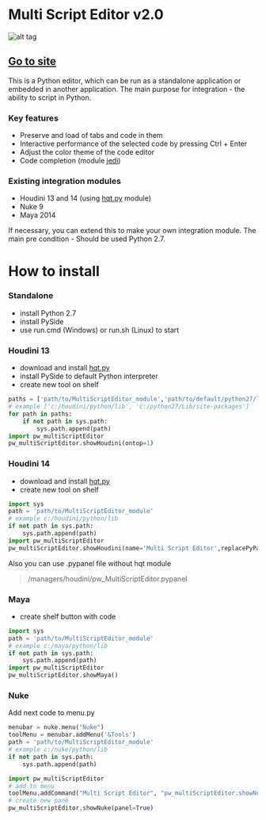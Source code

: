 # Multi Script Editor v2.0

![alt tag](http://www.paulwinex.ru/wp-content/uploads/2015/03/mse_git.png)

## [Go to site](http://www.paulwinex.ru/multi-script-editor-v2-0/)

This is a Python editor, which can be run as a standalone application or embedded in another application.
The main purpose for integration - the ability to script in Python.

### Key features

  - Preserve and load of tabs and code in them
  - Interactive performance of the selected code by pressing Ctrl + Enter
  - Adjust the color theme of the code editor
  - Code completion (module [jedi](https://github.com/davidhalter/jedi))

### Existing integration modules

  - Houdini 13 and 14 (using [hqt.py](http://github.com/paulwinex/hqt ) module)
  - Nuke 9
  - Maya 2014
    
If necessary, you can extend this to make your own integration module.
The main pre condition - Should be used Python 2.7.
 
# How to install

### Standalone
    
  - install Python 2.7
  - install PySide
  - use run.cmd (Windows) or run.sh (Linux) to start

### Houdini 13
    
  - download and install [hqt.py](http://github.com/paulwinex/hqt )
  - install PySide to default Python interpreter
  - create new tool on shelf

```python
paths = ['path/to/MultiScriptEditor_module','path/to/default/python27/lib/with/PySide']
# example ['c:/houdini/python/lib', 'c:/python27/Lib/site-packages']
for path in paths:
    if not path in sys.path:
        sys.path.append(path)
import pw_multiScriptEditor
pw_multiScriptEditor.showHoudini(ontop=1)
```
  
### Houdini 14

  - download and install [hqt.py](http://github.com/paulwinex/hqt )
  - create new tool on shelf
  
```python
import sys
path = 'path/to/MultiScriptEditor_module'
# example c:/houdini/python/lib
if not path in sys.path:
    sys.path.append(path)
import pw_multiScriptEditor
pw_multiScriptEditor.showHoudini(name='Multi Script Editor',replacePyPanel=1, hideTitleMenu=0)
```

Also you can use .pypanel file without hqt module 
>/managers/houdini/pw_MultiScriptEditor.pypanel

### Maya

  - create shelf button with code
```python
import sys
path = 'path/to/MultiScriptEditor_module'
# example c:/maya/python/lib
if not path in sys.path:
    sys.path.append(path)
import pw_multiScriptEditor
pw_multiScriptEditor.showMaya()
```

### Nuke
Add next code to menu.py
```python
menubar = nuke.menu("Nuke")
toolMenu = menubar.addMenu('&Tools')
path = 'path/to/MultiScriptEditor_module'
# example c:/nuke/python/lib
if not path in sys.path:
    sys.path.append(path)

import pw_multiScriptEditor
# add to menu
toolMenu.addCommand("Multi Script Editor", "pw_multiScriptEditor.showNuke()")
# create new pane
pw_multiScriptEditor.showNuke(panel=True)
```